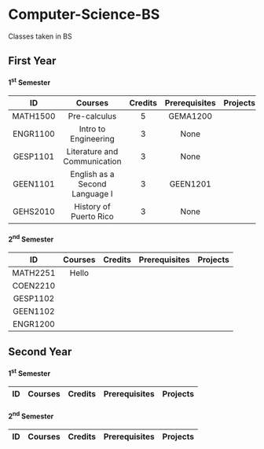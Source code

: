 # Computer-Science-BS
Classes taken in BS

## First Year

#### 1<sup>st</sup> Semester
ID | Courses | Credits | Prerequisites | Projects
:--: | :--: | :--: | :--: | :--:
MATH1500 | Pre-calculus | 5 | GEMA1200 |
ENGR1100 | Intro to Engineering | 3 | None |
GESP1101 | Literature and Communication | 3 | None |
GEEN1101 | English as a Second Language I | 3 | GEEN1201 |
GEHS2010 | History of Puerto Rico | 3 | None |

#### 2<sup>nd</sup> Semester
ID | Courses | Credits | Prerequisites | Projects
:--: | :--: | :--: | :--: | :--:
MATH2251 | Hello
COEN2210 |
GESP1102 |
GEEN1102 |
ENGR1200 |


## Second Year

#### 1<sup>st</sup> Semester
ID | Courses | Credits | Prerequisites | Projects
:--: | :--: | :--: | :--: | :--:

#### 2<sup>nd</sup> Semester
ID | Courses | Credits | Prerequisites | Projects
:--: | :--: | :--: | :--: | :--:
